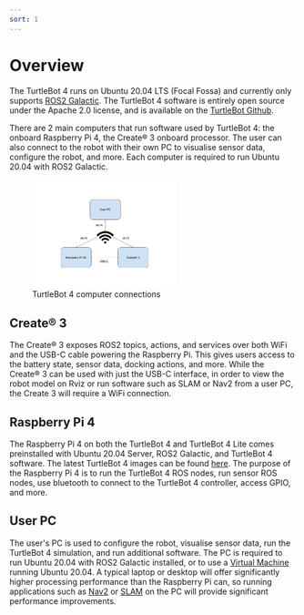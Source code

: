 ```yaml
---
sort: 1
---
```


# Overview

The TurtleBot 4 runs on Ubuntu 20.04 LTS (Focal Fossa) and currently only supports [ROS2 Galactic](https://docs.ros.org/en/galactic/index.html). The TurtleBot 4 software is entirely open source under the Apache 2.0 license, and is available on the [TurtleBot Github](https://github.com/turtlebot).

There are 2 main computers that run software used by TurtleBot 4: the onboard Raspberry Pi 4, the Create® 3 onboard processor. The user can also connect to the robot with their own PC to visualise sensor data, configure the robot, and more. Each computer is required to run Ubuntu 20.04 with ROS2 Galactic. 

<figure class="aligncenter">
    <img src="media/computer_connections.png" alt="Computer connections" style="width: 60%"/>
    <figcaption>TurtleBot 4 computer connections</figcaption>
</figure>

## Create® 3

The Create® 3 exposes ROS2 topics, actions, and services over both WiFi and the USB-C cable powering the Raspberry Pi. This gives users access to the battery state, sensor data, docking actions, and more. While the Create® 3 can be used with just the USB-C interface, in order to view the robot model on Rviz or run software such as SLAM or Nav2 from a user PC, the Create 3 will require a WiFi connection.

## Raspberry Pi 4

The Raspberry Pi 4 on both the TurtleBot 4 and TurtleBot 4 Lite comes preinstalled with Ubuntu 20.04 Server, ROS2 Galactic, and TurtleBot 4 software. The latest TurtleBot 4 images can be found [here](http://download.ros.org/downloads/turtlebot4/). The purpose of the Raspberry Pi 4 is to run the TurtleBot 4 ROS nodes, run sensor ROS nodes, use bluetooth to connect to the TurtleBot 4 controller, access GPIO, and more.

## User PC

The user's PC is used to configure the robot, visualise sensor data, run the TurtleBot 4 simulation, and run additional software. The PC is required to run Ubuntu 20.04 with ROS2 Galactic installed, or to use a [Virtual Machine](https://en.wikipedia.org/wiki/Virtual_machine) running Ubuntu 20.04. A typical laptop or desktop will offer significantly higher processing performance than the Raspberry Pi can, so running applications such as [Nav2](nav2.md) or [SLAM](slam.md) on the PC will provide significant performance improvements.